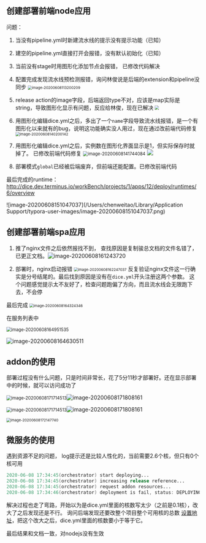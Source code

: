 ## 创建部署前端node应用

问题：

1. 当没有pipeline.yml时新建流水线的提示没有提示功能（已知）

2. 建空的pipeline.yml直接打开会报错，没有默认初始化（已知）

3. 当前没有stage时用图形化添加节点会报错， 已修改代码解决

4. 配置完成发现流水线预检测报错，询问林俊说是后端的extension和pipeline没同步
   <img src="https://kuimo-markdown-pic.oss-cn-hangzhou.aliyuncs.com/image-20200608113200209.png" alt="image-20200608113200209" style="zoom:67%;" />

5. release action的image字段，后端返回type不对，应该是map实际是string，导致图形化显示有问题，反应给林俊，现在已解决
   <img src="https://kuimo-markdown-pic.oss-cn-hangzhou.aliyuncs.com/image-20200608135153445.png" style="zoom:67%;" />

6. 用图形化编辑dice.yml之后，多出了一个`name`字段导致流水线报错，是一个有图形化以来就有的bug，说明这功能确实没人用过，现在通过改前端代码修复
   <img src="https://kuimo-markdown-pic.oss-cn-hangzhou.aliyuncs.com/image-20200608140200142.png" alt="image-20200608140200142" style="zoom:67%;" />
7. 用图形化编辑dice.yml之后，实例数在图形化界面显示是1，但实际保存时就掉了。 已修改前端代码修复
   <img src="https://kuimo-markdown-pic.oss-cn-hangzhou.aliyuncs.com/image-20200608141744084.png" alt="image-20200608141744084" style="zoom:80%;" />
   ![](https://kuimo-markdown-pic.oss-cn-hangzhou.aliyuncs.com/image-20200608141812102.png)
8. 部署模式`global`已经被后端废弃，但前端还能配置。已修改前端代码

最后完成的runtime： http://dice.dev.terminus.io/workBench/projects/1/apps/12/deploy/runtimes/6/overview

![image-20200608151047037](/Users/chenweitao/Library/Application Support/typora-user-images/image-20200608151047037.png)

## 创建部署前端spa应用

1. 推了nginx文件之后依然报找不到， 查找原因是复制骏总文档的文件名错了，已更正文档。![image-20200608161243720](https://kuimo-markdown-pic.oss-cn-hangzhou.aliyuncs.com/image-20200608161243720.png)

2. 部署时，nginx启动报错
   <img src="https://kuimo-markdown-pic.oss-cn-hangzhou.aliyuncs.com/image-20200608162247037.png" alt="image-20200608162247037" style="zoom:67%;" />
   反复验证nginx文件这一行确实是分号结尾的。最后找到原因是没有在`dice.yml`开头注册这两个参数。 这个问题感觉提示太不友好了，检查问题跑偏了方向，而且流水线会无限跑下去，不会停

最后完成
<img src="https://kuimo-markdown-pic.oss-cn-hangzhou.aliyuncs.com/image-20200608164324346.png" alt="image-20200608164324346" style="zoom:67%;" />

在服务列表中

<img src="https://kuimo-markdown-pic.oss-cn-hangzhou.aliyuncs.com/image-20200608164951535.png" alt="image-20200608164951535" style="zoom:80%;" />

![image-20200608164630511](https://kuimo-markdown-pic.oss-cn-hangzhou.aliyuncs.com/image-20200608164630511.png)



## addon的使用

部署过程没有什么问题，只是时间非常长，花了5分11秒才部署好。还在显示部署中的时候，就可以访问成功了

<img src="https://kuimo-markdown-pic.oss-cn-hangzhou.aliyuncs.com/image-20200608171714513.png" alt="image-20200608171714513" style="zoom:80%;" />![image-20200608171808161](https://kuimo-markdown-pic.oss-cn-hangzhou.aliyuncs.com/image-20200608171808161.png)

<img src="https://kuimo-markdown-pic.oss-cn-hangzhou.aliyuncs.com/image-20200608171714513.png" alt="image-20200608171714513" style="zoom:80%;" />![image-20200608171808161](https://kuimo-markdown-pic.oss-cn-hangzhou.aliyuncs.com/image-20200608171808161.png)

<img src="/Users/chenweitao/Library/Application Support/typora-user-images/image-20200608172147740.png" alt="image-20200608172147740" style="zoom:67%;" />



## 微服务的使用

遇到资源不足的问题， log提示还是比较人性化的，当前需要2.6个核，但只有0个核可用

```verilog
2020-06-08 17:34:45(orchestrator) start deploying...
2020-06-08 17:34:45(orchestrator) increasing release reference...
2020-06-08 17:34:45(orchestrator) request addon resources...
2020-06-08 17:34:46(orchestrator) deployment is fail, status: DEPLOYING, phrase: INIT, (failed to request addons, runtimeId 6: The CPU reserved for the project is 1.00 cores, 2.60 cores have been occupied, and the resources for addon are insufficient)
```

解决过程也走了弯路，开始以为是dice.yml里面的核数写太少（之前是0.1核），改大了之后发现还是不行。 询问后端发现还要改整个项目整个可用核的总数 [设置地址](http://terminus-org.dev.terminus.io/orgCenter/projects/1/setting?tabKey=projectInfo)，把这个改大之后，dice.yml里面的核数要小于等于它。

最后结果和文档一致，对nodejs没有生效

